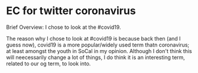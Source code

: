 # EC for twitter coronavirus

Brief Overview: I chose to look at the #covid19.

The reason why I chose to look at #covid19 is because back then (and I guess now), covid19 is a more popular/widely used term thatn coronavirus; at least amongst the youth in SoCal in my opinion. Although I don't think this will neecessarily change a lot of things, I do think it is an interesting term, related to our og term, to look into.
